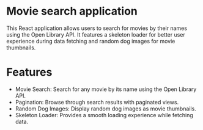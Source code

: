 # Movie search application

This React application allows users to search for movies by their names using the Open Library API. It features a skeleton loader for better user experience during data fetching and random dog images for movie thumbnails.

# Features

- Movie Search: Search for any movie by its name using the Open Library API.
- Pagination: Browse through search results with paginated views.
- Random Dog Images: Display random dog images as movie thumbnails.
- Skeleton Loader: Provides a smooth loading experience while fetching data.
